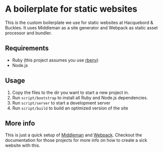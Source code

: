 # A boilerplate for static websites
This is the custom boilerplate we use for static websites at Hacquebord & Buckles. It uses Middleman as a site generator and Webpack as static asset processor and bundler.

## Requirements
- Ruby (this project assumes you use [rbenv](http://rbenv.org))
- Node.js

## Usage
1. Copy the files to the dir you want to start a new project in.
2. Run `script/bootstrap` to install all Ruby and Node.js dependencies.
3. Run `script/server` to start a development server
4. Run `script/build` to build an optimized version of the site

## More info
This is just a quick setup of [Middleman](https://middlemanapp.com) and [Webpack](http://webpack.github.io). Checkout the documentation for those projects for more info on how to create a sick website with this.

